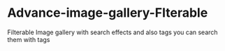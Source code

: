 # Advance-image-gallery-FIterable
Filterable Image gallery with search effects and also tags you can search them with tags
